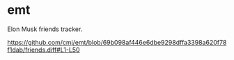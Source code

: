 # emt
Elon Musk friends tracker.

https://github.com/cmj/emt/blob/69b098af446e6dbe9298dffa3398a620f78f1dab/friends.diff#L1-L50
